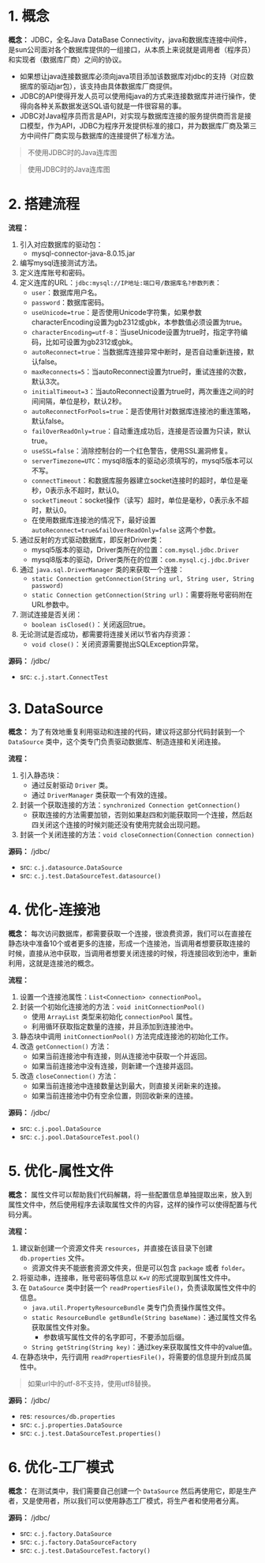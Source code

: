 # 1. 概念

**概念：** JDBC，全名Java DataBase Connectivity，java和数据库连接中间件，是sun公司面对各个数据库提供的一组接口，从本质上来说就是调用者（程序员）和实现者（数据库厂商）之间的协议。
- 如果想让java连接数据库必须向java项目添加该数据库对jdbc的支持（对应数据库的驱动jar包），该支持由具体数据库厂商提供。
- JDBC的API使得开发人员可以使用纯java的方式来连接数据库并进行操作，使得向各种关系数据发送SQL语句就是一件很容易的事。
- JDBC对Java程序员而言是API，对实现与数据库连接的服务提供商而言是接口模型，作为API，JDBC为程序开发提供标准的接口，并为数据库厂商及第三方中间件厂商实现与数据库的连接提供了标准方法。

> 不使用JDBC时的Java连库图

> 使用JDBC时的Java连库图

# 2. 搭建流程

**流程：**
1. 引入对应数据库的驱动包：
    - mysql-connector-java-8.0.15.jar
2. 编写mysql连接测试方法。
3. 定义连库账号和密码。
4. 定义连库的URL：`jdbc:mysql://IP地址:端口号/数据库名?参数列表`：
    - `user`：数据库用户名。
    - `password`：数据库密码。
    - `useUnicode=true`：是否使用Unicode字符集，如果参数characterEncoding设置为gb2312或gbk，本参数值必须设置为true。
    - `characterEncoding=utf-8`：当useUnicode设置为true时，指定字符编码，比如可设置为gb2312或gbk。
    - `autoReconnect=true`：当数据库连接异常中断时，是否自动重新连接，默认false。
    - `maxReconnects=5`：当autoReconnect设置为true时，重试连接的次数，默认3次。
    - `initialTimeout=3`：当autoReconnect设置为true时，两次重连之间的时间间隔，单位是秒，默认2秒。
    - `autoReconnectForPools=true`：是否使用针对数据库连接池的重连策略，默认false。
    - `failOverReadOnly=true`：自动重连成功后，连接是否设置为只读，默认true。
    - `useSSL=false`：消除控制台的一个红色警告，使用SSL漏洞修复。
    - `serverTimezone=UTC`：mysql8版本的驱动必须填写的，mysql5版本可以不写。
    - `connectTimeout`：和数据库服务器建立socket连接时的超时，单位是毫秒，0表示永不超时，默认0。
    - `socketTimeout`：socket操作（读写）超时，单位是毫秒，0表示永不超时，默认0。
    - 在使用数据库连接池的情况下，最好设置 `autoReconnect=true&failOverReadOnly=false` 这两个参数。
5. 通过反射的方式驱动数据库，即反射Driver类：
    - mysql5版本的驱动，Driver类所在的位置：`com.mysql.jdbc.Driver`
    - mysql8版本的驱动，Driver类所在的位置：`com.mysql.cj.jdbc.Driver`
6. 通过 `java.sql.DriverManager` 类的来获取一个连接：
    - `static Connection getConnection(String url, String user, String password)`
    - `static Connection getConnection(String url)`：需要将账号密码附在URL参数中。
7. 测试连接是否关闭：
    - `boolean isClosed()`：关闭返回true。
8. 无论测试是否成功，都需要将连接关闭以节省内存资源：
    - `void close()`：关闭资源需要抛出SQLException异常。

**源码：** /jdbc/
- src: `c.j.start.ConnectTest`

# 3. DataSource

**概念：** 为了有效地重复利用驱动和连接的代码，建议将这部分代码封装到一个 `DataSource` 类中，这个类专门负责驱动数据库、制造连接和关闭连接。

**流程：**
1. 引入静态块：
    - 通过反射驱动 `Driver` 类。
    - 通过 `DriverManager` 类获取一个有效的连接。
2. 封装一个获取连接的方法：`synchronized Connection getConnection()`
    - 获取连接的方法需要加锁，否则如果赵四和刘能获取同一个连接，然后赵四关闭这个连接的时候刘能还没有使用完就会出现问题。
3. 封装一个关闭连接的方法：`void closeConnection(Connection connection)`

**源码：** /jdbc/
- src: `c.j.datasource.DataSource`
- src: `c.j.test.DataSourceTest.datasource()`

# 4. 优化-连接池

**概念：** 每次访问数据库，都需要获取一个连接，很浪费资源，我们可以在直接在静态块中准备10个或者更多的连接，形成一个连接池，当调用者想要获取连接的时候，直接从池中获取，当调用者想要关闭连接的时候，将连接回收到池中，重新利用，这就是连接池的概念。

**流程：**
1. 设置一个连接池属性：`List<Connection> connectionPool`。
2. 封装一个初始化连接池的方法：`void initConnectionPool()`
    - 使用 `ArrayList` 类型来初始化 `connectionPool` 属性。
    - 利用循环获取指定数量的连接，并且添加到连接池中。 
3. 静态块中调用 `initConnectionPool()` 方法完成连接池的初始化工作。
4. 改造 `getConnection()` 方法：
    - 如果当前连接池中有连接，则从连接池中获取一个并返回。
    - 如果当前连接池中没有连接，则新建一个连接并返回。
5. 改造 `closeConnection()` 方法：
    - 如果当前连接池中连接数量达到最大，则直接关闭新来的连接。
    - 如果当前连接池中仍有空余位置，则回收新来的连接。

**源码：** /jdbc/
- src: `c.j.pool.DataSource`
- src: `c.j.pool.DataSourceTest.pool()`

# 5. 优化-属性文件

**概念：** 属性文件可以帮助我们代码解耦，将一些配置信息单独提取出来，放入到属性文件中，然后使用程序去读取属性文件的内容，这样的操作可以使得配置与代码分离。

**流程：**
1. 建议新创建一个资源文件夹 `resources`，并直接在该目录下创建 `db.properties` 文件。
    - 资源文件夹不能嵌套资源文件夹，但是可以包含 `package` 或者 `folder`。
2. 将驱动串，连接串，账号密码等信息以 `K=V` 的形式提取到属性文件中。
3. 在 `DataSource` 类中封装一个 `readPropertiesFile()`，负责读取属性文件中的信息。
    - `java.util.PropertyResourceBundle` 类专门负责操作属性文件。
    - `static ResourceBundle getBundle(String baseName)`：通过属性文件名获取属性文件对象。
        - 参数填写属性文件的名字即可，不要添加后缀。
    - `String getString(String key)`：通过key来获取属性文件中的value值。
4. 在静态块中，先行调用 `readPropertiesFile()`，将需要的信息提升到成员属性中。

> 如果url中的utf-8不支持，使用utf8替换。

**源码：** /jdbc/
- res: `resources/db.properties`
- src: `c.j.properties.DataSource`
- src: `c.j.test.DataSourceTest.properties()`

# 6. 优化-工厂模式

**概念：** 在测试类中，我们需要自己创建一个 `DataSource` 然后再使用它，即是生产者，又是使用者，所以我们可以使用静态工厂模式，将生产者和使用者分离。

**源码：** /jdbc/
- src: `c.j.factory.DataSource`
- src: `c.j.factory.DataSourceFactory`
- src: `c.j.test.DataSourceTest.factory()`